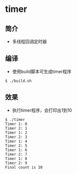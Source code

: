 # timer
## 简介
- 多线程回调定时器

## 编译
- 使用build脚本可生成timer程序
```shell
$ ./build.sh
```

## 效果
- 执行timer程序，会打印出1到10
```shell
$ ./timer
Timer 1: 0
Timer 2: 1
Timer 1: 2
Timer 2: 3
Timer 1: 4
Timer 2: 5
Timer 1: 6
Timer 2: 7
Timer 1: 8
Timer 2: 9
Final count is 10
```